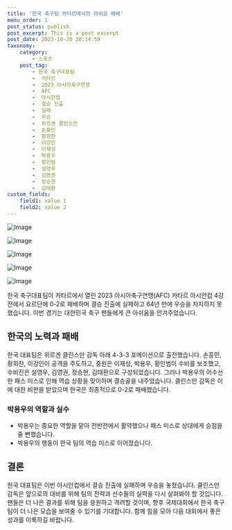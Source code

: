```yaml
---
title: '한국 축구팀 카타르에서의 아쉬운 패배'
menu_order: 1
post_status: publish
post_excerpt: This is a post excerpt
post_date: 2023-10-20 20:14:59
taxonomy:
    category:
        - 스포츠
    post_tag:
        - 한국 축구대표팀
        -  카타르
        -  2023 아시아축구연맹
        -  AFC
        -  아시안컵
        -  결승 진출
        -  실패
        -  우승
        -  위르겐 클린스만
        -  손흥민
        -  황희찬
        -  이강인
        -  이재성
        -  박용우
        -  황인범
        -  설영우
        -  김영권
        -  정승현
        -  김태환
custom_fields:
    field1: value 1
    field2: value 2
---
```


![Image](https://imgnews.pstatic.net/image/109/2024/02/07/0005014192_001_20240207073605512.jpg?type=w647)

![Image](https://imgnews.pstatic.net/image/109/2024/02/07/0005014192_002_20240207073605540.jpg?type=w647)

![Image](https://imgnews.pstatic.net/image/109/2024/02/07/0005014192_003_20240207073605553.jpg?type=w647)

![Image](https://imgnews.pstatic.net/image/109/2024/02/07/0005014192_004_20240207073605564.jpg?type=w647)

![Image](https://imgnews.pstatic.net/image/109/2024/02/07/0005014192_005_20240207073605573.jpg?type=w647)


한국 축구대표팀이 카타르에서 열린 2023 아시아축구연맹(AFC) 카타르 아시안컵 4강전에서 요르단에 0-2로 패배하며 결승 진출에 실패하고 64년 만에 우승을 차지하지 못했습니다. 이번 경기는 대한민국 축구 팬들에게 큰 아쉬움을 안겨주었습니다.

## 한국의 노력과 패배
한국 대표팀은 위르겐 클린스만 감독 아래 4-3-3 포메이션으로 출전했습니다. 손흥민, 황희찬, 이강인이 공격을 주도하고, 중원은 이재성, 박용우, 황인범이 수비를 보조했고, 수비진은 설영우, 김영권, 정승현, 김태환으로 구성되었습니다. 그러나 박용우의 어수선한 패스 미스로 인해 역습 상황을 맞이하며 결승골을 내주었습니다. 클린스만 감독은 이에 대한 비판을 받았으며 한국은 최종적으로 0-2로 패배했습니다.

### 박용우의 역할과 실수
- 박용우는 중요한 역할을 맡아 전반전에서 활약했으나 패스 미스로 상대에게 승점을 줄 뻔했습니다.
- 박용우의 행동이 한국 팀의 역습 미스로 이어졌습니다.
  
## 결론
한국 대표팀은 이번 아시안컵에서 결승 진출에 실패하며 우승을 놓쳤습니다. 클린스만 감독은 앞으로의 대비를 위해 팀의 전략과 선수들의 실력을 다시 살펴봐야 할 것입니다. 팬들은 더 나은 결과를 위해 팀을 응원하고 격려할 것이며, 향후 국제대회에서 한국 축구팀이 더 나은 모습을 보여줄 수 있기를 기대합니다. 함께 힘을 모아 다음 대회에서 좋은 성과를 이룩하길 바랍니다.
